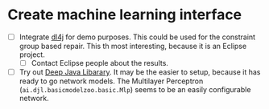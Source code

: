 # Create machine learning interface
- [ ] Integrate [dl4j](https://github.com/eclipse/deeplearning4j) for demo purposes.
  This could be used for the constraint group based repair.
  This th most interesting, because it is an Eclipse project.
    - [ ] Contact Eclipse people about the results.
- [ ] Try out [Deep Java Libarary](https://github.com/deepjavalibrary/djl). It may be the easier to setup, because it has ready to go network models.
  The  Multilayer Perceptron (`ai.djl.basicmodelzoo.basic.Mlp`) seems to be an easily configurable network.